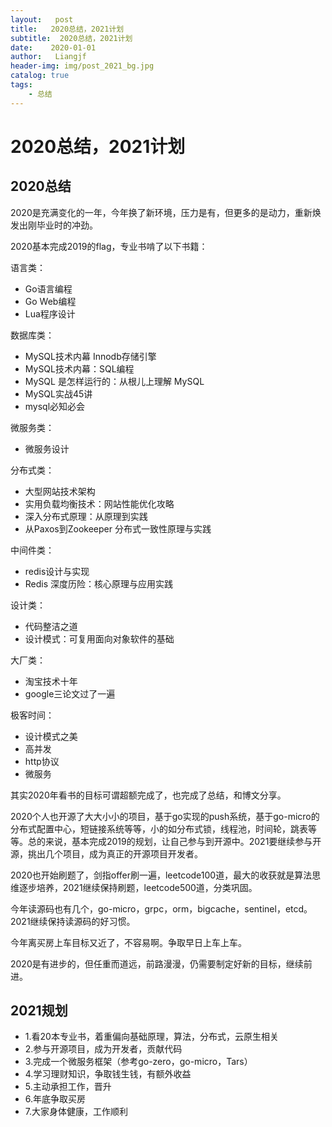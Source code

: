 ```yaml
---
layout:   post         
title:   2020总结，2021计划
subtitle:  2020总结，2021计划
date:    2020-01-01
author:   Liangjf
header-img: img/post_2021_bg.jpg
catalog: true           
tags:            
    - 总结
---
```


# 2020总结，2021计划
## 2020总结

2020是充满变化的一年，今年换了新环境，压力是有，但更多的是动力，重新焕发出刚毕业时的冲劲。

2020基本完成2019的flag，专业书啃了以下书籍：

语言类：

- Go语言编程
- Go Web编程
- Lua程序设计

数据库类：

- MySQL技术内幕 Innodb存储引擎
- MySQL技术内幕：SQL编程
- MySQL 是怎样运行的：从根儿上理解 MySQL
- MySQL实战45讲
- mysql必知必会

微服务类：

- 微服务设计

分布式类：

- 大型网站技术架构
- 实用负载均衡技术：网站性能优化攻略
- 深入分布式原理：从原理到实践
- 从Paxos到Zookeeper  分布式一致性原理与实践

中间件类：

- redis设计与实现
- Redis 深度历险：核心原理与应用实践

设计类：

- 代码整洁之道
- 设计模式：可复用面向对象软件的基础

大厂类：

- 淘宝技术十年
- google三论文过了一遍

极客时间：

- 设计模式之美
- 高并发
- http协议
- 微服务

其实2020年看书的目标可谓超额完成了，也完成了总结，和博文分享。

2020个人也开源了大大小小的项目，基于go实现的push系统，基于go-micro的分布式配置中心，短链接系统等等，小的如分布式锁，线程池，时间轮，跳表等等。总的来说，基本完成2019的规划，让自己参与到开源中。2021要继续参与开源，挑出几个项目，成为真正的开源项目开发者。

2020也开始刷题了，剑指offer刷一遍，leetcode100道，最大的收获就是算法思维逐步培养，2021继续保持刷题，leetcode500道，分类巩固。

今年读源码也有几个，go-micro，grpc，orm，bigcache，sentinel，etcd。2021继续保持读源码的好习惯。

今年离买房上车目标又近了，不容易啊。争取早日上车上车。

2020是有进步的，但任重而道远，前路漫漫，仍需要制定好新的目标，继续前进。

## 2021规划

- 1.看20本专业书，着重偏向基础原理，算法，分布式，云原生相关
- 2.参与开源项目，成为开发者，贡献代码
- 3.完成一个微服务框架（参考go-zero，go-micro，Tars）
- 4.学习理财知识，争取钱生钱，有额外收益
- 5.主动承担工作，晋升
- 6.年底争取买房
- 7.大家身体健康，工作顺利